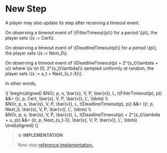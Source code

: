 # New Step

A player may also update its step after receiving a timeout event.

On observing a timeout event of \\(FilterTimeout(p)\\) for a period \\(p\\), the
player sets \\(s := Cert\\).

On observing a timeout event of \\(DeadlineTimeout(p)\\) for a period \\(p\\), the
player sets \\(s := Next_0\\).

On observing a timeout event of \\(DeadlineTimeout(p) + 2^{s_t}\lambda + u\\) where
\\(u \in [0, 2^{s_t}\lambda)\\) sampled uniformly at random, the player sets
\\(s := s_t = Next_{s_t-3}\\).

In other words,

\\[
\begin{aligned}
&N((r, p, s, \bar{s}, V, P, \bar{v}), L, t(FilterTimeout(p), p))
&&= ((r, p, Cert, \bar{s}, V, P, \bar{v}), L', \ldots) \\\\\
&N((r, p, s, \bar{s}, V, P, \bar{v}), L, t(DeadlineTimeout(p), p))
&&= ((r, p, Next_0, \bar{s}, V, P, \bar{v}), L', \ldots) \\\\\
&N((r, p, s, \bar{s}, V, P, \bar{v}), L,
t(DeadlineTimeout(p) + 2^{s_t}\lambda + u, p))
&&= ((r, p, Next_{s_t-3}, \bar{s}, V, P, \bar{v}), L', \ldots).
\end{aligned}
\\]

> ⚙️ **IMPLEMENTATION**
>
> New step [reference implementation.](https://github.com/algorand/go-algorand/blob/b6e5bcadf0ad3861d4805c51cbf3f695c38a93b7/agreement/player.go#L94)